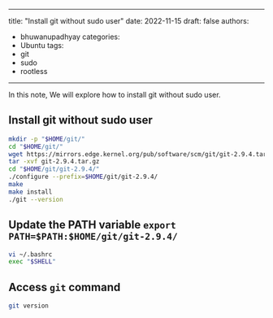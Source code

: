 

---
title: "Install git without sudo user"
date: 2022-11-15
draft: false
authors:
- bhuwanupadhyay
categories:
- Ubuntu
tags:
- git
- sudo
- rootless
---

In this note, We will explore how to install git without sudo user.

<!--more-->

## Install git without sudo user

```bash
mkdir -p "$HOME/git/"
cd "$HOME/git/"
wget https://mirrors.edge.kernel.org/pub/software/scm/git/git-2.9.4.tar.gz
tar -xvf git-2.9.4.tar.gz
cd "$HOME/git/git-2.9.4/"
./configure --prefix=$HOME/git/git-2.9.4/
make
make install
./git --version
```

## Update the PATH variable `export PATH=$PATH:$HOME/git/git-2.9.4/`

```bash
vi ~/.bashrc
exec "$SHELL"
```

## Access `git` command

```bash
git version
```